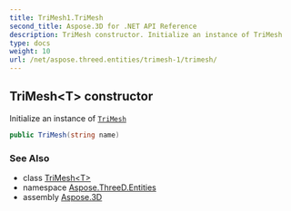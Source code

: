 ```yaml
---
title: TriMesh1.TriMesh
second_title: Aspose.3D for .NET API Reference
description: TriMesh constructor. Initialize an instance of TriMesh
type: docs
weight: 10
url: /net/aspose.threed.entities/trimesh-1/trimesh/
---
```

## TriMesh&lt;T&gt; constructor

Initialize an instance of [`TriMesh`](../../trimesh/)

```csharp
public TriMesh(string name)
```

### See Also

* class [TriMesh&lt;T&gt;](../)
* namespace [Aspose.ThreeD.Entities](../../trimesh-1/)
* assembly [Aspose.3D](../../../)


